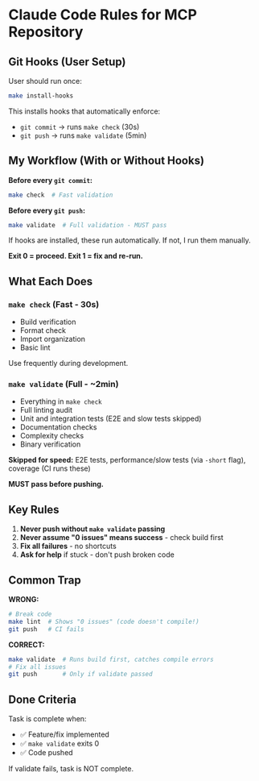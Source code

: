 # Claude Code Rules for MCP Repository

## Git Hooks (User Setup)

User should run once:
```bash
make install-hooks
```

This installs hooks that automatically enforce:
- `git commit` → runs `make check` (30s)
- `git push` → runs `make validate` (5min)

## My Workflow (With or Without Hooks)

**Before every `git commit`:**
```bash
make check  # Fast validation
```

**Before every `git push`:**
```bash
make validate  # Full validation - MUST pass
```

If hooks are installed, these run automatically. If not, I run them manually.

**Exit 0 = proceed. Exit 1 = fix and re-run.**

## What Each Does

### `make check` (Fast - 30s)
- Build verification
- Format check
- Import organization
- Basic lint

Use frequently during development.

### `make validate` (Full - ~2min)
- Everything in `make check`
- Full linting audit
- Unit and integration tests (E2E and slow tests skipped)
- Documentation checks
- Complexity checks
- Binary verification

**Skipped for speed:** E2E tests, performance/slow tests (via `-short` flag), coverage (CI runs these)

**MUST pass before pushing.**

## Key Rules

1. **Never push without `make validate` passing**
2. **Never assume "0 issues" means success** - check build first
3. **Fix all failures** - no shortcuts
4. **Ask for help** if stuck - don't push broken code

## Common Trap

**WRONG:**
```bash
# Break code
make lint  # Shows "0 issues" (code doesn't compile!)
git push   # CI fails
```

**CORRECT:**
```bash
make validate  # Runs build first, catches compile errors
# Fix all issues
git push       # Only if validate passed
```

## Done Criteria

Task is complete when:
- ✅ Feature/fix implemented
- ✅ `make validate` exits 0
- ✅ Code pushed

If validate fails, task is NOT complete.
